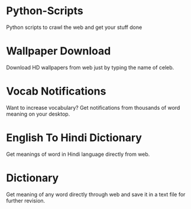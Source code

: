 # Python-Scripts
Python scripts to crawl the web and get your stuff done

# Wallpaper Download
Download HD wallpapers from web just by typing the name of celeb.

# Vocab Notifications
Want to increase vocabulary? Get notifications from thousands of word meaning on your desktop.

# English To Hindi Dictionary
Get meanings of word in Hindi language directly from web.

# Dictionary
Get meaning of any word directly through web and save it in a text file for further revision.
